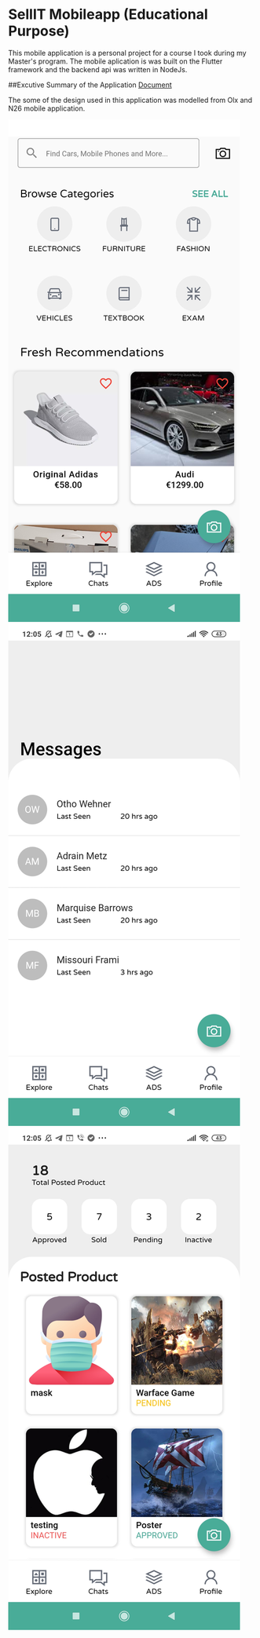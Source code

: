 # SellIT Mobileapp (Educational Purpose)
 This mobile application is a personal project for a course I took during my Master's program. The mobile aplication is was built on the Flutter framework and the backend api was written in NodeJs.

##Excutive Summary of the Application
[Document](https://docs.google.com/document/d/11pKeHCEFNEo_TIwEz3EjIrHNZ2mUv9N7jiiGhmZo47s/edit?usp=sharing)

The some of the design used in this application was modelled from Olx and N26 mobile application. 

![](ReadMeImages/image1.jpg) ![](ReadMeImages/image2.jpg) ![](ReadMeImages/image3.jpg)


